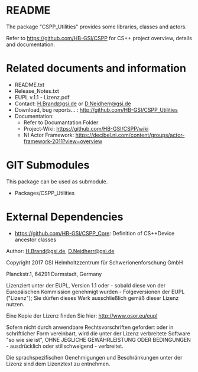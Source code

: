 README
======
The package "CSPP_Utilities" provides some libraries, classes and actors.

Refer to https://github.com/HB-GSI/CSPP for CS++ project overview, details and documentation.

Related documents and information
=================================
- README.txt
- Release_Notes.txt
- EUPL v.1.1 - Lizenz.pdf
- Contact: H.Brand@gsi.de or D.Neidherr@gsi.de
- Download, bug reports... : http://github.com/HB-GSI/CSPP_Utilities
- Documentation:
  - Refer to Documantation Folder
  - Project-Wiki: https://github.com/HB-GSI/CSPP/wiki
  - NI Actor Framework: https://decibel.ni.com/content/groups/actor-framework-2011?view=overview

GIT Submodules
==============
This package can be used as submodule.

- Packages/CSPP_Utilities

External Dependencies
=====================
- https://github.com/HB-GSI/CSPP_Core: Definition of CS++Device ancestor classes


Author: H.Brand@gsi.de, D.Neidherr@gsi.de

Copyright 2017  GSI Helmholtzzentrum für Schwerionenforschung GmbH

Planckstr.1, 64291 Darmstadt, Germany

Lizenziert unter der EUPL, Version 1.1 oder - sobald diese von der Europäischen Kommission genehmigt wurden - Folgeversionen der EUPL ("Lizenz"); Sie dürfen dieses Werk ausschließlich gemäß dieser Lizenz nutzen.

Eine Kopie der Lizenz finden Sie hier: http://www.osor.eu/eupl

Sofern nicht durch anwendbare Rechtsvorschriften gefordert oder in schriftlicher Form vereinbart, wird die unter der Lizenz verbreitete Software "so wie sie ist", OHNE JEGLICHE GEWÄHRLEISTUNG ODER BEDINGUNGEN - ausdrücklich oder stillschweigend - verbreitet.

Die sprachspezifischen Genehmigungen und Beschränkungen unter der Lizenz sind dem Lizenztext zu entnehmen.